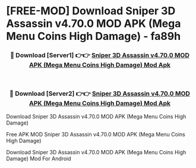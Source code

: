 # [FREE-MOD] Download Sniper 3D Assassin v4.70.0 MOD APK (Mega Menu Coins High Damage) - fa89h


<div align="center">
<h3>🔴 Download [Server1] 👉👉 <a href="https://apk-comot.site?title=Sniper_3D_Assassin_v4.70.0_MOD_APK_(Mega_Menu_Coins_High_Damage)">Sniper 3D Assassin v4.70.0 MOD APK (Mega Menu Coins High Damage) Mod Apk</a></h3><br>

<h3>🔴 Download [Server2] 👉👉 <a href="https://apk-comot.site?title=Sniper_3D_Assassin_v4.70.0_MOD_APK_(Mega_Menu_Coins_High_Damage)">Sniper 3D Assassin v4.70.0 MOD APK (Mega Menu Coins High Damage) Mod Apk</a></h3>
</div>



Download Sniper 3D Assassin v4.70.0 MOD APK (Mega Menu Coins High Damage) 

Free APK MOD Sniper 3D Assassin v4.70.0 MOD APK (Mega Menu Coins High Damage) 

Download Sniper 3D Assassin v4.70.0 MOD APK (Mega Menu Coins High Damage) Mod For Android
